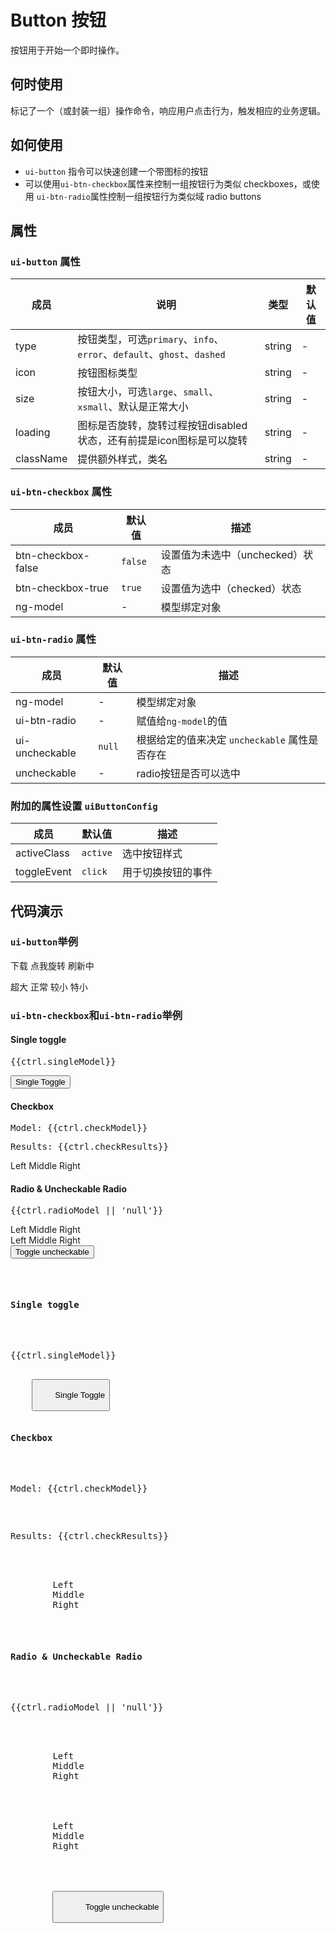 # Button 按钮

按钮用于开始一个即时操作。

## 何时使用

标记了一个（或封装一组）操作命令，响应用户点击行为，触发相应的业务逻辑。

## 如何使用

- `ui-button` 指令可以快速创建一个带图标的按钮
- 可以使用`ui-btn-checkbox`属性来控制一组按钮行为类似 checkboxes，或使用 `ui-btn-radio`属性控制一组按钮行为类似域 radio buttons

## 属性

### `ui-button` 属性

| 成员       | 说明             | 类型               | 默认值       |
|-----------|-----------------|--------------------|-------------|
| type  | 按钮类型，可选`primary`、`info`、`error`、`default`、`ghost`、`dashed`   | string |    -    | 
| icon  | 按钮图标类型 | string |   -  |
| size   | 按钮大小，可选`large`、`small`、`xsmall`、默认是正常大小 | string |   -   |
| loading | 图标是否旋转，旋转过程按钮disabled状态，还有前提是icon图标是可以旋转| string |   -   |
| className | 提供额外样式，类名| string |   -   |

### `ui-btn-checkbox` 属性


| 成员 	| 默认值	| 描述	| 
| -------| ----| ---| 
| btn-checkbox-false	| `false`	|   设置值为未选中（unchecked）状态	| 
| btn-checkbox-true	| `true`	|   设置值为选中（checked）状态	| 
| ng-model		|  -		| 模型绑定对象	| 


### `ui-btn-radio` 属性

| 成员 	| 默认值	| 描述	| 
| -------| ----| ---| 
| ng-model		|  -		| 模型绑定对象	| 
| ui-btn-radio	| -	|   赋值给`ng-model`的值	| 
| ui-uncheckable	| `null`	|   根据给定的值来决定 `uncheckable` 属性是否存在	| 
| uncheckable	| -	|  radio按钮是否可以选中	| 

  
### 附加的属性设置 `uiButtonConfig`

| 成员 	| 默认值	| 描述	| 
| -------| ----| ---| 
| activeClass		|  `active`		| 选中按钮样式	| 
| toggleEvent	| `click` | 用于切换按钮的事件 | 

## 代码演示

### `ui-button`举例


<ui-button type="primary" icon="download">下载</ui-button>
<ui-button type="primary" icon="spinner" on-click="ctrl.click()" loading="ctrl.loading">点我旋转</ui-button>
<ui-button type="primary" icon="github"></ui-button>
<ui-button type="primary" icon="refresh" loading="true">刷新中</ui-button>
<p>
<ui-button type="primary"  size="large" >超大</ui-button>
<ui-button type="primary"  >正常</ui-button>
<ui-button type="primary"  size="small">较小</ui-button>
<ui-button type="primary"  size="xsmall">特小</ui-button>
</p>


### `ui-btn-checkbox`和`ui-btn-radio`举例

<div class="bs-example">
<div>
    <h4>Single toggle</h4>
    <pre>{{ctrl.singleModel}}</pre>
    <button type="button" class="btn btn-primary" ng-model="ctrl.singleModel" ui-btn-checkbox btn-checkbox-true="1" btn-checkbox-false="0">
        Single Toggle
    </button>
    <h4>Checkbox</h4>
    <pre>Model: {{ctrl.checkModel}}</pre>
    <pre>Results: {{ctrl.checkResults}}</pre>
    <div class="btn-group">
        <label class="btn btn-primary" ng-model="ctrl.checkModel.left" ui-btn-checkbox>Left</label>
        <label class="btn btn-primary" ng-model="ctrl.checkModel.middle" ui-btn-checkbox>Middle</label>
        <label class="btn btn-primary" ng-model="ctrl.checkModel.right" ui-btn-checkbox>Right</label>
    </div>
    <h4>Radio &amp; Uncheckable Radio</h4>
    <pre>{{ctrl.radioModel || 'null'}}</pre>
    <div class="btn-group">
        <label class="btn btn-primary" ng-model="ctrl.radioModel" ui-btn-radio="'Left'">Left</label>
        <label class="btn btn-primary" ng-model="ctrl.radioModel" ui-btn-radio="'Middle'">Middle</label>
        <label class="btn btn-primary" ng-model="ctrl.radioModel" ui-btn-radio="'Right'">Right</label>
    </div>
    <div class="btn-group">
        <label class="btn btn-success" ng-model="ctrl.radioModel" ui-btn-radio="'Left'" uncheckable>Left</label>
        <label class="btn btn-success" ng-model="ctrl.radioModel" ui-btn-radio="'Middle'" uncheckable>Middle</label>
        <label class="btn btn-success" ng-model="ctrl.radioModel" ui-btn-radio="'Right'" ui-uncheckable="ctrl.uncheckable">Right</label>
    </div>
    <div>
        <button class="btn btn-default" ng-click="ctrl.uncheckable = !ctrl.uncheckable">
            Toggle uncheckable
        </button>
    </div>
</div>
</div>
<ui-clipboard clipboard-target="clipboard1"></ui-clipboard>
<div class="highlight" id="clipboard1">
<pre>
<div>
    <h4>Single toggle</h4>
    <pre>{{ctrl.singleModel}}</pre>
    <button type="button" class="btn btn-primary" ng-model="ctrl.singleModel" ui-btn-checkbox btn-checkbox-true="1" btn-checkbox-false="0">
        Single Toggle
    </button>
    <h4>Checkbox</h4>
    <pre>Model: {{ctrl.checkModel}}</pre>
    <pre>Results: {{ctrl.checkResults}}</pre>
    <div class="btn-group">
        <label class="btn btn-primary" ng-model="ctrl.checkModel.left" ui-btn-checkbox>Left</label>
        <label class="btn btn-primary" ng-model="ctrl.checkModel.middle" ui-btn-checkbox>Middle</label>
        <label class="btn btn-primary" ng-model="ctrl.checkModel.right" ui-btn-checkbox>Right</label>
    </div>
    <h4>Radio &amp; Uncheckable Radio</h4>
    <pre>{{ctrl.radioModel || 'null'}}</pre>
    <div class="btn-group">
        <label class="btn btn-primary" ng-model="ctrl.radioModel" ui-btn-radio="'Left'">Left</label>
        <label class="btn btn-primary" ng-model="ctrl.radioModel" ui-btn-radio="'Middle'">Middle</label>
        <label class="btn btn-primary" ng-model="ctrl.radioModel" ui-btn-radio="'Right'">Right</label>
    </div>
    <div class="btn-group">
        <label class="btn btn-success" ng-model="ctrl.radioModel" ui-btn-radio="'Left'" uncheckable>Left</label>
        <label class="btn btn-success" ng-model="ctrl.radioModel" ui-btn-radio="'Middle'" uncheckable>Middle</label>
        <label class="btn btn-success" ng-model="ctrl.radioModel" ui-btn-radio="'Right'" ui-uncheckable="ctrl.uncheckable">Right</label>
    </div>
    <div>
        <button class="btn btn-default" ng-click="ctrl.uncheckable = !ctrl.uncheckable">
            Toggle uncheckable
        </button>
    </div>
</div>

</pre>
</div>
